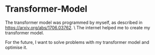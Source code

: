 # Transformer-Model

The transformer model was programmed by myself, as described in https://arxiv.org/abs/1706.03762. \\
The internet helped me to create my transformer model.

For the future, I want to solve problems with my transformer model and optimise it.